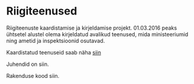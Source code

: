 # Riigiteenused
Riigiteenuste kaardistamise ja kirjeldamise projekt. 01.03.2016 peaks ühtsetel alustel olema kirjeldatud avalikud teenused, mida ministeeriumid ning ametid ja inspektsioonid osutavad.

Kaardistatud teenuseid saab näha [siin](https://www.mkm.ee/et/teenuste-otsing "https://www.mkm.ee/et/teenuste-otsing") 

Juhendid on siin.

Rakenduse kood siin.
